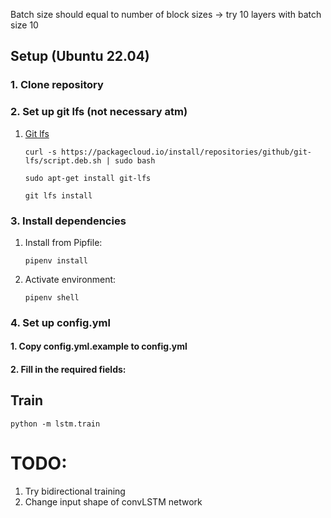 Batch size should equal to number of block sizes -> try 10 layers with batch size 10

## Setup (Ubuntu 22.04) 

### 1. Clone repository

### 2. Set up git lfs (not necessary atm)
1. [Git lfs](https://git-lfs.com/)

    ```
    curl -s https://packagecloud.io/install/repositories/github/git-lfs/script.deb.sh | sudo bash
    ```

    ```
    sudo apt-get install git-lfs
    ```

    ```
    git lfs install
    ```

### 3. Install dependencies
1. Install from Pipfile:

    ```
    pipenv install
    ```

2. Activate environment:
    ```
    pipenv shell
    ```

### 4. Set up config.yml
#### 1. Copy config.yml.example to config.yml

#### 2. Fill in the required fields: 

## Train

```
python -m lstm.train
```

# TODO:
1. Try bidirectional training
2. Change input shape of convLSTM network